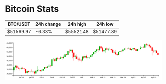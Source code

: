 # Bitcoin Stats

BTC/USDT|24h change|24h high|24h low|
|---|---|---|---|
|$51569.97|-6.33%|$55521.48|$51477.89|

<img src="./chart.svg">
